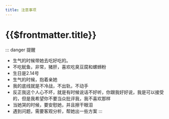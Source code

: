 ```yaml
---
title: 注意事项
---
```


# {{$frontmatter.title}}

::: danger 提醒
- 生气的时候带她去吃好吃的。
- 不吃鱿鱼，非常，猪肝，喜欢吃臭豆腐和螺蛳粉
- 生日是2.14号
- 生气的时候，抱着亲她
- 我的底线就是不冷战，不出轨，不动手
- 反正我这个人心不坏，就是有时候说话不好听，你跟我好好说，我是可以接受的，但是我希望你不要当众批评我，我不喜欢那样
- 当她哭的时候，要安慰她，并且擦干眼泪
- 遇到问题，需要客观分析，帮她出一些方案
:::
